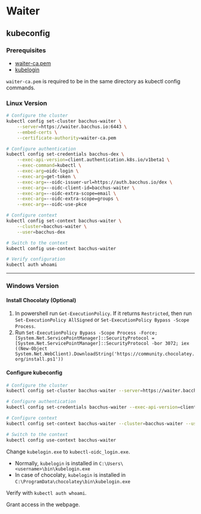 # Waiter

## kubeconfig

### Prerequisites

- [waiter-ca.pem](waiter-ca.pem)
- [kubelogin](https://github.com/int128/kubelogin)

`waiter-ca.pem` is required to be in the same directory as kubectl config commands.

### Linux Version

```bash
# Configure the cluster
kubectl config set-cluster bacchus-waiter \
    --server=https://waiter.bacchus.io:6443 \
    --embed-certs \
    --certificate-authority=waiter-ca.pem

# Configure authentication
kubectl config set-credentials bacchus-dex \
    --exec-api-version=client.authentication.k8s.io/v1beta1 \
    --exec-command=kubectl \
    --exec-arg=oidc-login \
    --exec-arg=get-token \
    --exec-arg=--oidc-issuer-url=https://auth.bacchus.io/dex \
    --exec-arg=--oidc-client-id=bacchus-waiter \
    --exec-arg=--oidc-extra-scope=email \
    --exec-arg=--oidc-extra-scope=groups \
    --exec-arg=--oidc-use-pkce

# Configure context
kubectl config set-context bacchus-waiter \
    --cluster=bacchus-waiter \
    --user=bacchus-dex

# Switch to the context
kubectl config use-context bacchus-waiter

# Verify configuration
kubectl auth whoami
```

---

### Windows Version

#### Install Chocolaty (Optional)

1. In powershell run `Get-ExecutionPolicy`. If it returns `Restricted`, then run `Set-ExecutionPolicy AllSigned` or `Set-ExecutionPolicy Bypass -Scope Process`.
2. Run `Set-ExecutionPolicy Bypass -Scope Process -Force; [System.Net.ServicePointManager]::SecurityProtocol = [System.Net.ServicePointManager]::SecurityProtocol -bor 3072; iex ((New-Object System.Net.WebClient).DownloadString('https://community.chocolatey.org/install.ps1'))`

#### Configure kubeconfig

```bash
# Configure the cluster
kubectl config set-cluster bacchus-waiter --server=https://waiter.bacchus.io:6443 --embed-certs --certificate-authority=waiter-ca.pem

# Configure authentication
kubectl config set-credentials bacchus-waiter --exec-api-version=client.authentication.k8s.io/v1beta1 --exec-command=kubectl --exec-arg=oidc-login --exec-arg=get-token --exec-arg=--oidc-issuer-url=https://auth.bacchus.io/dex --exec-arg=--oidc-client-id=bacchus-waiter --exec-arg=--oidc-extra-scope=email --exec-arg=--oidc-extra-scope=groups --exec-arg=--oidc-use-pkce

# Configure context
kubectl config set-context bacchus-waiter --cluster=bacchus-waiter --user=bacchus-waiter

# Switch to the context
kubectl config use-context bacchus-waiter
```

Change `kubelogin.exe` to `kubectl-oidc_login.exe`.

- Normally, `kubelogin` is installed in `C:\Users\<username>\bin\kubelogin.exe`
- In case of chocolaty, `kubelogin` is installed in `C:\ProgramData\chocolatey\bin\kubelogin.exe`

Verify with `kubectl auth whoami`.

Grant access in the webpage.
